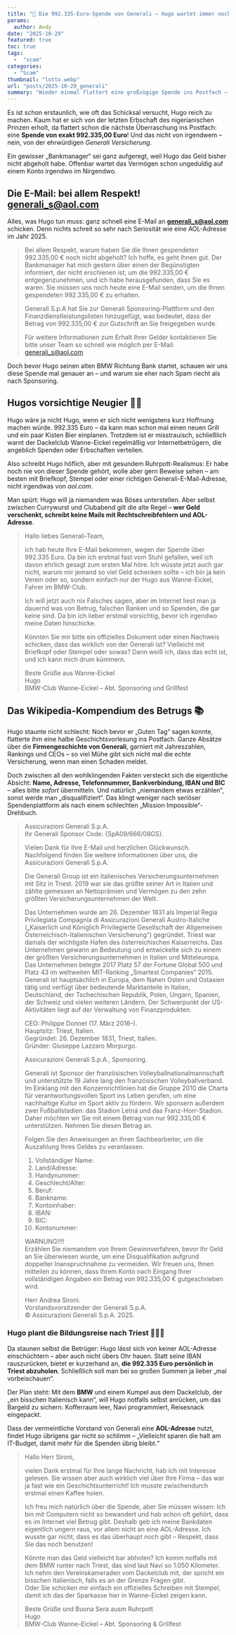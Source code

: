 ```yaml
---
title: "💸 Die 992.335-Euro-Spende von Generali – Hugo wartet immer noch auf sein Geld!"
params:
  author: Andy
date: "2025-10-29"
featured: true
toc: true
tags:
  -  "scam"
categories:
  - "Scam"
thumbnail: "lotto.webp"
url: "posts/2025-10-29_generali"
summary: "Wieder einmal flattert eine großzügige Spende ins Postfach – diesmal angeblich von *Generali S.p.A.*, und zwar in Höhe von exakt **992.335 Euro**. Hugo aus Wanne-Eickel soll das Geld nur noch „abholen“. Leider hat der Bankmanager wohl vergessen, dass Hugo kein Lotto gespielt hat. Ein neuer Klassiker aus der Abteilung „Geldregen per E-Mail“."
---
```


Es ist schon erstaunlich, wie oft das Schicksal versucht, Hugo  reich zu machen. Kaum hat er sich von der letzten Erbschaft des nigerianischen Prinzen erholt, da flattert schon die nächste Überraschung ins Postfach: eine **Spende von exakt 992.335,00 Euro**! Und das nicht von irgendwem – nein, von der ehrwürdigen *Generali Versicherung*.

Ein gewisser „Bankmanager“ sei ganz aufgeregt, weil Hugo das Geld bisher nicht abgeholt habe. Offenbar wartet das Vermögen schon ungeduldig auf einem Konto irgendwo im Nirgendwo. 

## Die E-Mail: bei allem Respekt! generali_s@aol.com

Alles, was Hugo tun muss: ganz schnell eine E-Mail an **generali_s@aol.com** schicken. Denn nichts schreit so sehr nach Seriosität wie eine AOL-Adresse im Jahr 2025.

> Bei allem Respekt, warum haben Sie die Ihnen gespendeten 992.335,00 € noch nicht abgeholt? Ich hoffe, es geht Ihnen gut. Der Bankmanager hat mich gestern über einen der Begünstigten informiert, der nicht erschienen ist, um die 992.335,00 € entgegenzunehmen, und ich habe herausgefunden, dass Sie es waren. Sie müssen uns noch heute eine E-Mail senden, um die Ihnen gespendeten 992.335,00 € zu erhalten.  
>   
> Generali S.p.A hat Sie zur Generali Sponsoring-Plattform und den Finanzdienstleistungslisten hinzugefügt, was bedeutet, dass der Betrag von 992.335,00 € zur Gutschrift an Sie freigegeben wurde.  
>   
> Für weitere Informationen zum Erhalt Ihrer Gelder kontaktieren Sie bitte unser Team so schnell wie möglich per E-Mail: generali_s@aol.com  

Doch bevor Hugo seinen alten BMW Richtung Bank startet, schauen wir uns diese Spende mal genauer an – und warum sie eher nach Spam riecht als nach Sponsoring.

## Hugos vorsichtige Neugier 🕵️‍♂️

Hugo wäre ja nicht Hugo, wenn er sich nicht wenigstens kurz Hoffnung machen würde. 992.335 Euro – da kann man schon mal einen neuen Grill und ein paar Kisten Bier einplanen. Trotzdem ist er misstrauisch, schließlich warnt der Dackelclub Wanne-Eickel regelmäßig vor Internetbetrügern, die angeblich Spenden oder Erbschaften verteilen.

Also schreibt Hugo höflich, aber mit gesundem Ruhrpott-Realismus: Er habe noch nie von dieser Spende gehört, wolle aber gern Beweise sehen – am besten mit Briefkopf, Stempel oder einer richtigen Generali-E-Mail-Adresse, nicht irgendwas von *aol.com*.

Man spürt: Hugo will ja niemandem was Böses unterstellen. Aber selbst zwischen Currywurst und Clubabend gilt die alte Regel – **wer Geld verschenkt, schreibt keine Mails mit Rechtschreibfehlern und AOL-Adresse**.

> Hallo liebes Generali-Team,  
>   
> ich hab heute Ihre E-Mail bekommen, wegen der Spende über 992.335 Euro. Da bin ich erstmal fast vom Stuhl gefallen, weil ich davon ehrlich gesagt zum ersten Mal höre. Ich wüsste jetzt auch gar nicht, warum mir jemand so viel Geld schenken sollte – ich bin ja kein Verein oder so, sondern einfach nur der Hugo aus Wanne-Eickel, Fahrer im BMW-Club.  
>   
> Ich will jetzt auch nix Falsches sagen, aber im Internet liest man ja dauernd was von Betrug, falschen Banken und so Spenden, die gar keine sind. Da bin ich lieber erstmal vorsichtig, bevor ich irgendwo meine Daten hinschicke.  
>   
> Könnten Sie mir bitte ein offizielles Dokument oder einen Nachweis schicken, dass das wirklich von der Generali ist? Vielleicht mit Briefkopf oder Stempel oder sowas? Dann weiß ich, dass das echt ist, und ich kann mich drum kümmern.  
>   
> Beste Grüße aus Wanne-Eickel  
> Hugo  
> BMW-Club Wanne-Eickel – Abt. Sponsoring und Grillfest  


## Das Wikipedia-Kompendium des Betrugs 📚

Hugo staunte nicht schlecht: Noch bevor er „Guten Tag“ sagen konnte, flatterte ihm eine halbe Geschichtsvorlesung ins Postfach. Ganze Absätze über die **Firmengeschichte von Generali**, garniert mit Jahreszahlen, Rankings und CEOs – so viel Mühe gibt sich nicht mal die echte Versicherung, wenn man einen Schaden meldet.

Doch zwischen all den wohlklingenden Fakten versteckt sich die eigentliche Absicht: **Name, Adresse, Telefonnummer, Bankverbindung, IBAN und BIC** – alles bitte *sofort* übermitteln. Und natürlich „niemandem etwas erzählen“, sonst werde man „disqualifiziert“. Das klingt weniger nach seriöser Spendenplattform als nach einem schlechten „Mission Impossible“-Drehbuch.

> Assicurazioni Generali S.p.A.  
> Ihr Generali Sponsor Code: {SpA09/666/08GS}.  
>   
> Vielen Dank für Ihre E-Mail und herzlichen Glückwunsch. Nachfolgend finden Sie weitere Informationen über uns, die Assicurazioni Generali S.p.A.  
>   
> Die Generali Group ist ein italienisches Versicherungsunternehmen mit Sitz in Triest. 2019 war sie das größte seiner Art in Italien und zählte gemessen an Nettoprämien und Vermögen zu den zehn größten Versicherungsunternehmen der Welt.  
>   
> Das Unternehmen wurde am 26. Dezember 1831 als Imperial Regia Privilegiata Compagnia di Assicurazioni Generali Austro-Italiche („Kaiserlich und Königlich Privilegierte Gesellschaft der Allgemeinen Österreichisch-Italienischen Versicherung“) gegründet. Triest war damals der wichtigste Hafen des österreichischen Kaiserreichs. Das Unternehmen gewann an Bedeutung und entwickelte sich zu einem der größten Versicherungsunternehmen in Italien und Mitteleuropa. Das Unternehmen belegte 2017 Platz 57 der Fortune Global 500 und Platz 43 im weltweiten MIT-Ranking „Smartest Companies“ 2015. Generali ist hauptsächlich in Europa, dem Nahen Osten und Ostasien tätig und verfügt über bedeutende Marktanteile in Italien, Deutschland, der Tschechischen Republik, Polen, Ungarn, Spanien, der Schweiz und vielen weiteren Ländern. Der Schwerpunkt der US-Aktivitäten liegt auf der Verwaltung von Finanzprodukten.  
>   
> CEO: Philippe Donnet (17. März 2016–).  
> Hauptsitz: Triest, Italien.  
> Gegründet: 26. Dezember 1831, Triest, Italien.  
> Gründer: Giuseppe Lazzaro Morpurgo.  
>   
> Assicurazioni Generali S.p.A., Sponsoring.  
>   
> Generali ist Sponsor der französischen Volleyballnationalmannschaft und unterstützte 19 Jahre lang den französischen Volleyballverband. Im Einklang mit den Konzernrichtlinien hat die Gruppe 2010 die Charta für verantwortungsvollen Sport ins Leben gerufen, um eine nachhaltige Kultur im Sport aktiv zu fördern. Wir sponsern außerdem zwei Fußballstadien: das Stadion Letná und das Franz-Horr-Stadion. Daher möchten wir Sie mit einem Betrag von nur 992.335,00 € unterstützen. Nehmen Sie diesen Betrag an.  
>   
> Folgen Sie den Anweisungen an Ihren Sachbearbeiter, um die Auszahlung Ihres Geldes zu veranlassen.  
>   
> 1. Vollständiger Name:  
> 2. Land/Adresse:  
> 3. Handynummer:  
> 4. Geschlecht/Alter:  
> 5. Beruf:  
> 6. Bankname:  
> 7. Kontoinhaber:  
> 8. IBAN:  
> 9. BIC:  
> 10. Kontonummer:  
>   
> WARNUNG!!!!  
> Erzählen Sie niemandem von Ihrem Gewinnverfahren, bevor Ihr Geld an Sie überwiesen wurde, um eine Disqualifikation aufgrund doppelter Inanspruchnahme zu vermeiden. Wir freuen uns, Ihnen mitteilen zu können, dass Ihrem Konto nach Eingang Ihrer vollständigen Angaben ein Betrag von 992.335,00 € gutgeschrieben wird.  
>   
> Herr Andrea Sironi.  
> Vorstandsvorsitzender der Generali S.p.A.  
> © Assicurazioni Generali S.p.A. 2025.  


### Hugo plant die Bildungsreise nach Triest 🚗🇮🇹

Da staunen selbst die Betrüger: Hugo lässt sich von keiner AOL-Adresse einschüchtern – aber auch nicht übers Ohr hauen. Statt seine IBAN rauszurücken, bietet er kurzerhand an, **die 992.335 Euro persönlich in Triest abzuholen**. Schließlich soll man bei so großen Summen ja lieber „mal vorbeischauen“.

Der Plan steht: Mit dem **BMW** und einem Kumpel aus dem Dackelclub, der „ein bisschen Italienisch kann“, will Hugo notfalls selbst anrücken, um das Bargeld zu sichern. Kofferraum leer, Navi programmiert, Reisesnack eingepackt.

Dass der vermeintliche Vorstand von Generali eine **AOL-Adresse** nutzt, findet Hugo übrigens gar nicht so schlimm – „Vielleicht sparen die halt am IT-Budget, damit mehr für die Spenden übrig bleibt.“

> Hallo Herr Sironi,  
>   
> vielen Dank erstmal für Ihre lange Nachricht, hab ich mit Interesse gelesen. Sie wissen aber auch wirklich viel über Ihre Firma – das war ja fast wie ein Geschichtsunterricht! Ich musste zwischendurch erstmal einen Kaffee holen.  
>   
> Ich freu mich natürlich über die Spende, aber Sie müssen wissen: Ich bin mit Computern nicht so bewandert und hab schon oft gehört, dass es im Internet viel Betrug gibt. Deshalb geb ich meine Bankdaten eigentlich ungern raus, vor allem nicht an eine AOL-Adresse. Ich wusste gar nicht, dass es das überhaupt noch gibt – Respekt, dass Sie das noch benutzen!  
>   
> Könnte man das Geld vielleicht bar abholen? Ich komm notfalls mit dem BMW runter nach Triest, das sind laut Navi so 1.050 Kilometer. Ich nehm den Vereinskameraden vom Dackelclub mit, der spricht ein bisschen Italienisch, falls es an der Grenze Fragen gibt.  
> Oder Sie schicken mir einfach ein offizielles Schreiben mit Stempel, damit ich das der Sparkasse hier in Wanne-Eickel zeigen kann.  
>   
> Beste Grüße und Buona Sera ausm Ruhrpott  
> Hugo  
> BMW-Club Wanne-Eickel – Abt. Sponsoring & Grillfest  
